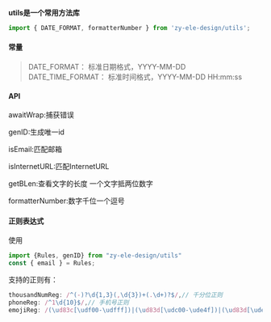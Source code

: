 **utils是一个常用方法库**

```javascript
import { DATE_FORMAT, formatterNumber } from 'zy-ele-design/utils';
```
#### 常量

> DATE_FORMAT： 标准日期格式，YYYY-MM-DD
> DATE_TIME_FORMAT： 标准时间格式，YYYY-MM-DD HH:mm:ss


#### API

awaitWrap:捕获错误

genID:生成唯一id

isEmail:匹配邮箱

isInternetURL:匹配InternetURL

getBLen:查看文字的长度  一个文字抵两位数字

formatterNumber:数字千位一个逗号

#### 正则表达式

使用

```javascript
import {Rules, genID} from "zy-ele-design/utils"
const { email } = Rules;
```

支持的正则有：

```javascript
thousandNumReg: /^(-)?\d{1,3}(,\d{3})+(.\d+)?$/,// 千分位正则
phoneReg: /^1\d{10}$/,// 手机号正则
emojiReg: /(\ud83c[\udf00-\udfff])|(\ud83d[\udc00-\ude4f])|(\ud83d[\ude80-\udeff])/,// emoji表情的正则
```